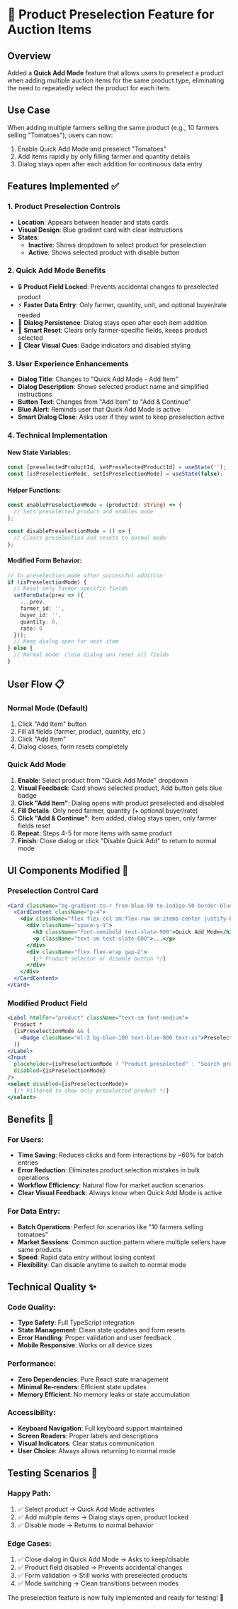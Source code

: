 # 🚀 Product Preselection Feature for Auction Items

## Overview
Added a **Quick Add Mode** feature that allows users to preselect a product when adding multiple auction items for the same product type, eliminating the need to repeatedly select the product for each item.

## Use Case
When adding multiple farmers selling the same product (e.g., 10 farmers selling "Tomatoes"), users can now:
1. Enable Quick Add Mode and preselect "Tomatoes"
2. Add items rapidly by only filling farmer and quantity details
3. Dialog stays open after each addition for continuous data entry

## Features Implemented ✅

### 1. **Product Preselection Controls**
- **Location**: Appears between header and stats cards
- **Visual Design**: Blue gradient card with clear instructions
- **States**: 
  - **Inactive**: Shows dropdown to select product for preselection
  - **Active**: Shows selected product with disable button

### 2. **Quick Add Mode Benefits**
- 🔒 **Product Field Locked**: Prevents accidental changes to preselected product
- ⚡ **Faster Data Entry**: Only farmer, quantity, unit, and optional buyer/rate needed
- 🔄 **Dialog Persistence**: Dialog stays open after each item addition
- 🎯 **Smart Reset**: Clears only farmer-specific fields, keeps product selected
- 📝 **Clear Visual Cues**: Badge indicators and disabled styling

### 3. **User Experience Enhancements**
- **Dialog Title**: Changes to "Quick Add Mode - Add Item"
- **Dialog Description**: Shows selected product name and simplified instructions
- **Button Text**: Changes from "Add Item" to "Add & Continue"
- **Blue Alert**: Reminds user that Quick Add Mode is active
- **Smart Dialog Close**: Asks user if they want to keep preselection active

### 4. **Technical Implementation**

#### New State Variables:
```typescript
const [preselectedProductId, setPreselectedProductId] = useState('');
const [isPreselectionMode, setIsPreselectionMode] = useState(false);
```

#### Helper Functions:
```typescript
const enablePreselectionMode = (productId: string) => {
  // Sets preselected product and enables mode
};

const disablePreselectionMode = () => {
  // Clears preselection and resets to normal mode
};
```

#### Modified Form Behavior:
```typescript
// In preselection mode after successful addition:
if (isPreselectionMode) {
  // Reset only farmer-specific fields
  setFormData(prev => ({
    ...prev,
    farmer_id: '',
    buyer_id: '',
    quantity: 0,
    rate: 0
  }));
  // Keep dialog open for next item
} else {
  // Normal mode: close dialog and reset all fields
}
```

## User Flow 📋

### Normal Mode (Default)
1. Click "Add Item" button
2. Fill all fields (farmer, product, quantity, etc.)
3. Click "Add Item" 
4. Dialog closes, form resets completely

### Quick Add Mode
1. **Enable**: Select product from "Quick Add Mode" dropdown
2. **Visual Feedback**: Card shows selected product, Add button gets blue badge
3. **Click "Add Item"**: Dialog opens with product preselected and disabled
4. **Fill Details**: Only need farmer, quantity (+ optional buyer/rate)
5. **Click "Add & Continue"**: Item added, dialog stays open, only farmer fields reset
6. **Repeat**: Steps 4-5 for more items with same product
7. **Finish**: Close dialog or click "Disable Quick Add" to return to normal mode

## UI Components Modified 🎨

### Preselection Control Card
```jsx
<Card className="bg-gradient-to-r from-blue-50 to-indigo-50 border-blue-200">
  <CardContent className="p-4">
    <div className="flex flex-col sm:flex-row sm:items-center justify-between gap-4">
      <div className="space-y-1">
        <h3 className="font-semibold text-slate-900">Quick Add Mode</h3>
        <p className="text-sm text-slate-600">...</p>
      </div>
      <div className="flex flex-wrap gap-2">
        {/* Product selector or disable button */}
      </div>
    </div>
  </CardContent>
</Card>
```

### Modified Product Field
```jsx
<Label htmlFor="product" className="text-sm font-medium">
  Product * 
  {isPreselectionMode && (
    <Badge className="ml-2 bg-blue-100 text-blue-800 text-xs">Preselected</Badge>
  )}
</Label>
<Input
  placeholder={isPreselectionMode ? "Product preselected" : "Search products..."}
  disabled={isPreselectionMode}
/>
<select disabled={isPreselectionMode}>
  {/* Filtered to show only preselected product */}
</select>
```

## Benefits 🎯

### For Users:
- **Time Saving**: Reduces clicks and form interactions by ~60% for batch entries
- **Error Reduction**: Eliminates product selection mistakes in bulk operations  
- **Workflow Efficiency**: Natural flow for market auction scenarios
- **Clear Visual Feedback**: Always know when Quick Add Mode is active

### For Data Entry:
- **Batch Operations**: Perfect for scenarios like "10 farmers selling tomatoes"
- **Market Sessions**: Common auction pattern where multiple sellers have same products
- **Speed**: Rapid data entry without losing context
- **Flexibility**: Can disable anytime to switch to normal mode

## Technical Quality ✨

### Code Quality:
- **Type Safety**: Full TypeScript integration
- **State Management**: Clean state updates and form resets
- **Error Handling**: Proper validation and user feedback
- **Mobile Responsive**: Works on all device sizes

### Performance:
- **Zero Dependencies**: Pure React state management
- **Minimal Re-renders**: Efficient state updates
- **Memory Efficient**: No memory leaks or state accumulation

### Accessibility:
- **Keyboard Navigation**: Full keyboard support maintained
- **Screen Readers**: Proper labels and descriptions
- **Visual Indicators**: Clear status communication
- **User Choice**: Always allows returning to normal mode

## Testing Scenarios 🧪

### Happy Path:
1. ✅ Select product → Quick Add Mode activates
2. ✅ Add multiple items → Dialog stays open, product locked
3. ✅ Disable mode → Returns to normal behavior

### Edge Cases:
1. ✅ Close dialog in Quick Add Mode → Asks to keep/disable
2. ✅ Product field disabled → Prevents accidental changes  
3. ✅ Form validation → Still works with preselected products
4. ✅ Mode switching → Clean transitions between modes

The preselection feature is now fully implemented and ready for testing! 🎉
